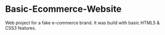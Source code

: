 # Basic-Ecommerce-Website
Web project for a fake e-commerce brand. It was build with basic HTML5 &amp; CSS3 features.
